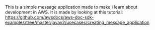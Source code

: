 This is a simple message application made to make i learn about development in AWS.
It is made by looking at this tutorial:
https://github.com/awsdocs/aws-doc-sdk-examples/tree/master/javav2/usecases/creating_message_application